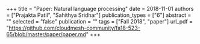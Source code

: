 +++
title = "Paper: Natural language processing"
date = 2018-11-01
authors = ["Prajakta Patil", "Sahithya Sridhar"]
publication_types = ["6"]
abstract = ""
selected = "false"
publication = ""
tags = ["Fall 2018", "paper"]
url_pdf = "https://github.com/cloudmesh-community/fa18-523-65/blob/master/paper/paper.md"
+++

